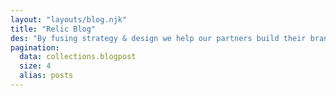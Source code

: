 ```yaml
---
layout: "layouts/blog.njk"
title: "Relic Blog"
des: "By fusing strategy & design we help our partners build their brands, drive business, & stand out from the noise in saturated markets! Follow our blog for the latest case studies and projects."
pagination:
  data: collections.blogpost
  size: 4
  alias: posts
---
```


